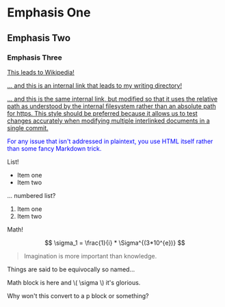 
<script src="https://polyfill.io/v3/polyfill.min.js?features=es6"></script>
<script id="MathJax-script" async src="https://cdn.jsdelivr.net/npm/mathjax@3/es5/tex-mml-chtml.js"></script>


# Emphasis One
## Emphasis Two
### Emphasis Three

[This leads to Wikipedia!](https://www.wikipedia.org/)


[... and this is an internal link that leads to my writing directory!](https://collisteru.github.io/writing/writingDirectory.html)



[... and this is the same internal link, but modified so that it uses the relative path as understood by the internal filesystem rather than an absolute path for https. This style should be preferred because it allows us to test changes accurately when modifying multiple interlinked documents in a single commit. ](../writing/writingDirectory.html)


<span style="color:blue"> For any issue that isn't addressed in plaintext, you use HTML itself rather than some fancy Markdown trick. </span>


List!

* Item one
* Item two


... numbered list?

1. Item one
2. Item two

Math!

$$
\sigma_1 = \frac{1}{i} * \Sigma^{(3*10^{e})}
$$

> Imagination is more important than knowledge.

Things are said to be equivocally so named...

Math block is here and \\( \\sigma \\) it's glorious.

Why won't this convert to a p block or something?








